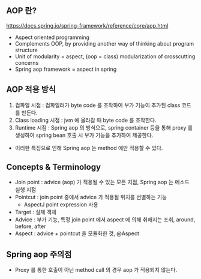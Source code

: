 ## AOP 란?
https://docs.spring.io/spring-framework/reference/core/aop.html
- Aspect oriented programming
- Complements OOP, by providing another way of thinking about program structure
- Unit of modularity = aspect, (oop = class) modularization of crosscutting concerns
- Spring aop framework = aspect in spring

## AOP 적용 방식
1. 컴파일 시점 : 컴파일러가 byte code 를 조작하여 부가 기능이 추가된 class 코드를 만든다.
2. Class loading 시점 : jvm 에 올라갈 때 byte code 를 조작한다.
3. Runtime 시점 : Spring aop 의 방식으로, spring container 등을 통해 proxy 를 생성하여 spring bean 호출 시 부가 기능을 추가하여 제공한다.
  - 이러한 특징으로 인해 Spring aop 는 method 에만 적용할 수 있다.

## Concepts & Terminology
- Join point : advice (aop) 가 적용될 수 있는 모든 지점, Spring aop 는 메소드 실행 지점
- Pointcut : join point 중에서 advice 가 적용될 위치를 선별하는 기능
  - AspectJ point expression 사용
- Target : 실제 객체
- Advice : 부가 기능, 특정 join point 에서 aspect 에 의해 취해지는 조취, around, before, after
- Aspect : advice + pointcut 을 모듈화한 것, @Aspect

## Spring aop 주의점
- Proxy 를 통한 호출이 아닌 method call 의 경우 aop 가 적용되지 않는다.
